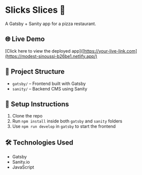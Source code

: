 # Slicks Slices 🍕

A Gatsby + Sanity app for a pizza restaurant.

## 🌐 Live Demo

[Click here to view the deployed app]([https://your-live-link.com](https://modest-sinoussi-b26be1.netlify.app/)

## 📁 Project Structure

- `gatsby/` – Frontend built with Gatsby
- `sanity/` – Backend CMS using Sanity

## 🚀 Setup Instructions

1. Clone the repo
2. Run `npm install` inside both `gatsby` and `sanity` folders
3. Use `npm run develop` in `gatsby` to start the frontend

## 🛠️ Technologies Used

- Gatsby
- Sanity.io
- JavaScript
